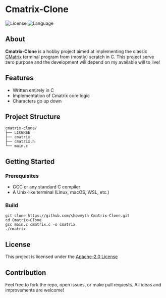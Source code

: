 # Cmatrix-Clone

![License](https://img.shields.io/badge/license-Apache--2.0-green)
![Language](https://img.shields.io/badge/C-100%25-blue)

## About

**Cmatrix-Clone** is a hobby project aimed at implementing the classic [CMatrix](https://github.com/abishekvashok/cmatrix) terminal program from (mostly) scratch in C. This project serve zero purpose and the development will depend on my available will to live!

## Features

- Written entirely in C
- Implementation of Cmatrix core logic
- Characters go up down

## Project Structure

```
cmatrix-clone/
├── LICENSE
├── cmatrix
├── cmatrix.h
└── main.c
```

## Getting Started

### Prerequisites

- GCC or any standard C compiler
- A Unix-like terminal (Linux, macOS, WSL, etc.)

### Build
```
git clone https://github.com/showmyth Cmatrix-Clone.git
cd Cmatrix-Clone
gcc main.c cmatrix.c -o cmatrix
./cmatrix
```

## License

This project is licensed under the [Apache-2.0 License](LICENSE)

## Contribution

Feel free to fork the repo, open issues, or make pull requests. All ideas and improvements are welcome!



